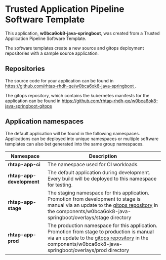 # Trusted Application Pipeline Software Template

This application, **w0bca6ok8-java-springboot**, was created from a Trusted Application Pipeline Software Template.

The software templates create a new source and gitops deployment repositories with a sample source application. 

## Repositories

The source code for your application can be found in [https://github.com/rhtap-rhdh-qe/w0bca6ok8-java-springboot ](https://github.com/rhtap-rhdh-qe/w0bca6ok8-java-springboot ).
 
The gitops repository, which contains the kubernetes manifests for the application can be found in 
[https://github.com/rhtap-rhdh-qe/w0bca6ok8-java-springboot-gitops ](https://github.com/rhtap-rhdh-qe/w0bca6ok8-java-springboot-gitops ) 

## Application namespaces 

The default application will be found in the following namespaces. Applications can be deployed into unique namespaces or multiple software templates can also bet generated into the same group namespaces.  

|  Namespace   |  Description   |  
| -------- | -------- |
| **rhtap-app-ci** | The namespace used for CI workloads |
| **rhtap-app-development** | The default application during development. Every build will be deployed to this namespace for testing. |
| **rhtap-app-stage** | The staging namespace for this application. Promotion from development to stage is manual via an update to the [gitops repository](https://github.com/rhtap-rhdh-qe/w0bca6ok8-java-springboot-gitops ) in the components/w0bca6ok8-java-springboot/overlays/stage directory |
| **rhtap-app-prod** | The production namespace for this application. Promotion from stage to production is manual via an update to the [gitops repository](https://github.com/rhtap-rhdh-qe/w0bca6ok8-java-springboot-gitops ) in the components/w0bca6ok8-java-springboot/overlays/prod directory |